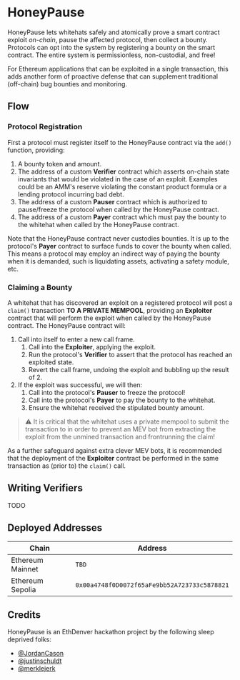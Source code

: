 # HoneyPause

HoneyPause lets whitehats safely and atomically prove a smart contract exploit <i>on-chain</i>, pause the affected protocol, then collect a bounty. Protocols can opt into the system by registering a bounty on the smart contract. The entire system is permissionless, non-custodial, and free!

For Ethereum applications that can be exploited in a single transaction, this adds another form of proactive defense that can supplement traditional (off-chain) bug bounties and monitoring.
## Flow

### Protocol Registration
First a protocol must register itself to the HoneyPause contract via the `add()` function, providing:

1. A bounty token and amount.
2. The address of a custom **Verifier** contract which asserts on-chain state invariants that would be violated in the case of an exploit. Examples could be an AMM's reserve violating the constant product formula or a lending protocol incurring bad debt.
3. The address of a custom **Pauser** contract which is authorized to pause/freeze the protocol when called by the HoneyPause contract.
4. The address of a custom **Payer** contract which must pay the bounty to the whitehat when called by the HoneyPause contract. 

Note that the HoneyPause contract never custodies bounties. It is up to the protocol's **Payer** contract to surface funds to cover the bounty when called. This means a protocol may employ an indirect way of paying the bounty when it is demanded, such is liquidating assets, activating a safety module, etc.

### Claiming a Bounty
A whitehat that has discovered an exploit on a registered protocol will post a `claim()` transaction **TO A PRIVATE MEMPOOL**, providing an **Exploiter** contract that will perform the exploit when called by the HoneyPause contract. The HoneyPause contract will:

1. Call into itself to enter a new call frame.
    1. Call into the **Exploiter**, applying the exploit.
    2. Run the protocol's **Verifier** to assert that the protocol has reached an exploited state.
    3. Revert the call frame, undoing the exploit and bubbling up the result of 2.
2. If the exploit was successful, we will then:
    1. Call into the protocol's **Pauser** to freeze the protocol!
    2. Call into the protocol's **Payer** to pay the bounty to the whitehat.
    3. Ensure the whitehat received the stipulated bounty amount.

> ⚠️ It is critical that the whitehat uses a private mempool to submit the transaction to in order to prevent an MEV bot from extracting the exploit from the unmined transaction and frontrunning the claim!

As a further safeguard against extra clever MEV bots, it is recommended that the deployment of the **Exploiter** contract be performed in the same transaction as (prior to) the `claim()` call.

## Writing Verifiers

TODO

## Deployed Addresses

| Chain | Address |
|-------|---------|
| Ethereum Mainnet | `TBD` |
| Ethereum Sepolia | `0x00a4748f0D0072f65aFe9bb52A723733c5878821` |


## Credits

HoneyPause is an EthDenver hackathon project by the following sleep deprived folks:
* [@JordanCason](https://github.com/JordanCason)
* [@justinschuldt](https://github.com/justinschuldt)
* [@merklejerk](https://github.com/merklejerk)